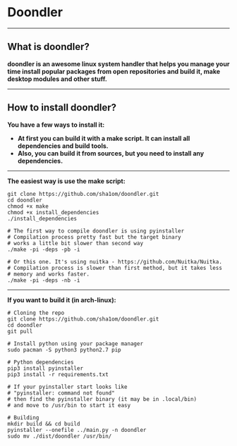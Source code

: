 # Doondler
****

## What is doondler?
**doondler is an awesome linux system handler that helps you manage your time
  install popular packages from open repositories and build it, make desktop modules
  and other stuff.**
****

## How to install doondler?
**You have a few ways to install it:**
  + **At first you can build it with a make script. It can install all dependencies and build tools.**
  + **Also, you can build it from sources, but you need to install any dependencies.**
****

**The easiest way is use the make script:**
```shell
git clone https://github.com/sha1om/doondler.git
cd doondler
chmod +x make
chmod +x install_dependencies
./install_dependencies

# The first way to compile doondler is using pyinstaller
# Compilation process pretty fast but the target binary 
# works a little bit slower than second way
./make -pi -deps -pb -i

# Or this one. It's using nuitka - https://github.com/Nuitka/Nuitka.
# Compilation process is slower than first method, but it takes less
# memory and works faster.
./make -pi -deps -nb -i
```
****

**If you want to build it (in arch-linux):**
```shell
# Cloning the repo
git clone https://github.com/sha1om/doondler.git
cd doondler
git pull

# Install python using your package manager
sudo pacman -S python3 python2.7 pip

# Python dependencies
pip3 install pyinstaller
pip3 install -r requirements.txt

# If your pyinstaller start looks like
# "pyinstaller: command not found"
# then find the pyinstaller binary (it may be in .local/bin)
# and move to /usr/bin to start it easy

# Building
mkdir build && cd build
pyinstaller --onefile ../main.py -n doondler
sudo mv ./dist/doondler /usr/bin/
```
